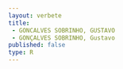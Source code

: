 ```yaml
---
layout: verbete
title:
 - GONCALVES SOBRINHO, GUSTAVO
 - GONÇALVES SOBRINHO, Gustavo
published: false
type: R
---
```


